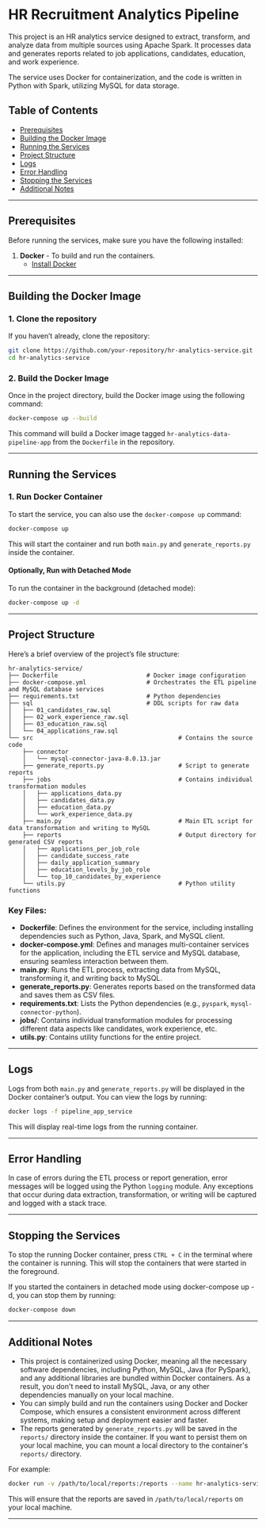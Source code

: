 
# HR Recruitment Analytics Pipeline

This project is an HR analytics service designed to extract, transform, and analyze data from multiple sources using Apache Spark. It processes data and generates reports related to job applications, candidates, education, and work experience.

The service uses Docker for containerization, and the code is written in Python with Spark, utilizing MySQL for data storage.

## Table of Contents

- [Prerequisites](#prerequisites)
- [Building the Docker Image](#building-the-docker-image)
- [Running the Services](#running-the-services)
- [Project Structure](#project-structure)
- [Logs](#logs)
- [Error Handling](#error-handling)
- [Stopping the Services](#stopping-the-services)
- [Additional Notes](#additional-notes)

---

## Prerequisites

Before running the services, make sure you have the following installed:

1. **Docker** - To build and run the containers.
   - [Install Docker](https://docs.docker.com/get-docker/)

---

## Building the Docker Image

### 1. Clone the repository

If you haven’t already, clone the repository:

```bash
git clone https://github.com/your-repository/hr-analytics-service.git
cd hr-analytics-service
```

### 2. Build the Docker Image

Once in the project directory, build the Docker image using the following command:

```bash
docker-compose up --build
```

This command will build a Docker image tagged `hr-analytics-data-pipeline-app` from the `Dockerfile` in the repository.

---

## Running the Services

### 1. Run Docker Container

To start the service, you can also use the `docker-compose up` command:

```bash
docker-compose up
```

This will start the container and run both `main.py` and `generate_reports.py` inside the container.

#### Optionally, Run with Detached Mode

To run the container in the background (detached mode):

```bash
docker-compose up -d
```

---

## Project Structure

Here’s a brief overview of the project’s file structure:

```
hr-analytics-service/
├── Dockerfile                         # Docker image configuration
├── docker-compose.yml                 # Orchestrates the ETL pipeline and MySQL database services
├── requirements.txt                   # Python dependencies
├── sql                                # DDL scripts for raw data
│   ├── 01_candidates_raw.sql
│   ├── 02_work_experience_raw.sql
│   ├── 03_education_raw.sql
│   └── 04_applications_raw.sql
└── src                                         # Contains the source code
    ├── connector
    │   └── mysql-connector-java-8.0.13.jar
    ├── generate_reports.py                     # Script to generate reports
    ├── jobs                                    # Contains individual transformation modules
    │   ├── applications_data.py
    │   ├── candidates_data.py
    │   ├── education_data.py
    │   └── work_experience_data.py
    ├── main.py                                 # Main ETL script for data transformation and writing to MySQL
    ├── reports                                 # Output directory for generated CSV reports
    │   ├── applications_per_job_role
    │   ├── candidate_success_rate
    │   ├── daily_application_summary
    │   ├── education_levels_by_job_role
    │   └── top_10_candidates_by_experience
    └── utils.py                                # Python utility functions
```

### Key Files:
- **Dockerfile**: Defines the environment for the service, including installing dependencies such as Python, Java, Spark, and MySQL client.
- **docker-compose.yml**: Defines and manages multi-container services for the application, including the ETL service and MySQL database, ensuring seamless interaction between them.
- **main.py**: Runs the ETL process, extracting data from MySQL, transforming it, and writing back to MySQL.
- **generate_reports.py**: Generates reports based on the transformed data and saves them as CSV files.
- **requirements.txt**: Lists the Python dependencies (e.g., `pyspark`, `mysql-connector-python`).
- **jobs/**: Contains individual transformation modules for processing different data aspects like candidates, work experience, etc.
- **utils.py**: Contains utility functions for the entire project.

---

## Logs

Logs from both `main.py` and `generate_reports.py` will be displayed in the Docker container’s output. You can view the logs by running:

```bash
docker logs -f pipeline_app_service
```

This will display real-time logs from the running container.

---

## Error Handling

In case of errors during the ETL process or report generation, error messages will be logged using the Python `logging` module. Any exceptions that occur during data extraction, transformation, or writing will be captured and logged with a stack trace.

---

## Stopping the Services

To stop the running Docker container, press `CTRL + C` in the terminal where the container is running. This will stop the containers that were started in the foreground.

If you started the containers in detached mode using docker-compose up -d, you can stop them by running:

```bash
docker-compose down
```

---

## Additional Notes

- This project is containerized using Docker, meaning all the necessary software dependencies, including Python, MySQL, Java (for PySpark), and any additional libraries are bundled within Docker containers.  As a result, you don't need to install MySQL, Java, or any other dependencies manually on your local machine.
- You can simply build and run the containers using Docker and Docker Compose, which ensures a consistent environment across different systems, making setup and deployment easier and faster.
- The reports generated by `generate_reports.py` will be saved in the `reports/` directory inside the container. If you want to persist them on your local machine, you can mount a local directory to the container's `reports/` directory.

For example:

```bash
docker run -v /path/to/local/reports:/reports --name hr-analytics-service ...
```

This will ensure that the reports are saved in `/path/to/local/reports` on your local machine.

---
